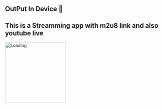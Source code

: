## OutPut In Device :tada:

## This is a Streamming app with m2u8 link and also youtube live


<img align="center" src = "https://github.com/DeveloperOrpon/BCB-LIVE-FLUTTER-APP/blob/master/sss.gif?raw=true?raw=true" width="200px" alt ="Loading">

